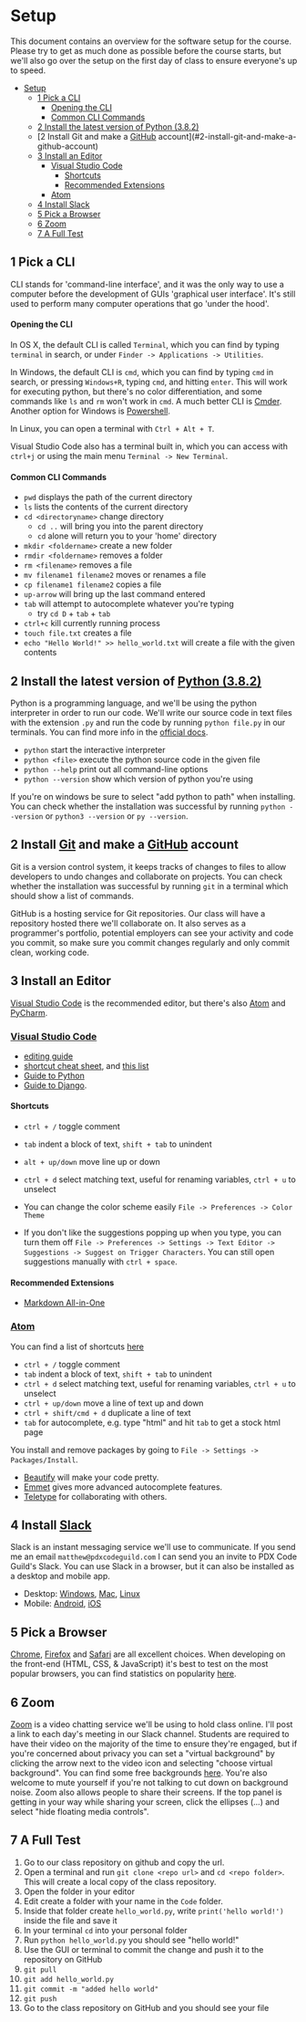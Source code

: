 


# Setup

This document contains an overview for the software setup for the course. Please try to get as much done as possible before the course starts, but we'll also go over the setup on the first day of class to ensure everyone's up to speed.

- [Setup](#setup)
  - [1 Pick a CLI](#1-pick-a-cli)
      - [Opening the CLI](#opening-the-cli)
      - [Common CLI Commands](#common-cli-commands)
  - [2 Install the latest version of Python (3.8.2)](#2-install-the-latest-version-of-python-382)
  - [2 Install Git and make a [GitHub](https://github.com/) account](#2-install-git-and-make-a-github-account)
  - [3 Install an Editor](#3-install-an-editor)
    - [Visual Studio Code](#visual-studio-code)
      - [Shortcuts](#shortcuts)
      - [Recommended Extensions](#recommended-extensions)
    - [Atom](#atom)
  - [4 Install Slack](#4-install-slack)
  - [5 Pick a Browser](#5-pick-a-browser)
  - [6 Zoom](#6-zoom)
  - [7 A Full Test](#7-a-full-test)



## 1 Pick a CLI

CLI stands for 'command-line interface', and it was the only way to use a computer before the development of GUIs 'graphical user interface'. It's still used to perform many computer operations that go 'under the hood'.

#### Opening the CLI

In OS X, the default CLI is called `Terminal`, which you can find by typing `terminal` in search, or under `Finder -> Applications -> Utilities`.

In Windows, the default CLI is `cmd`, which you can find by typing `cmd` in search, or pressing `Windows+R`, typing `cmd`, and hitting `enter`. This will work for executing python, but there's no color differentiation, and some commands like `ls` and `rm` won't work in `cmd`. A much better CLI is [Cmder](http://cmder.net/). Another option for Windows is [Powershell](https://msdn.microsoft.com/en-us/powershell/scripting/setup/installing-windows-powershell).

In Linux, you can open a terminal with `Ctrl + Alt + T`.

Visual Studio Code also has a terminal built in, which you can access with `ctrl+j` or using the main menu `Terminal -> New Terminal`.

#### Common CLI Commands

- `pwd` displays the path of the current directory
- `ls` lists the contents of the current directory
- `cd <directoryname>` change directory
    - `cd ..` will bring you into the parent directory
    - `cd` alone will return you to your 'home' directory
- `mkdir <foldername>` create a new folder 
- `rmdir <foldername>` removes a folder
- `rm <filename>` removes a file
- `mv filename1 filename2` moves or renames a file
- `cp filename1 filename2` copies a file
- `up-arrow` will bring up the last command entered
- `tab` will attempt to autocomplete whatever you're typing
    - try `cd D` + `tab` + `tab`
- `ctrl+c` kill currently running process
- `touch file.txt` creates a file
- `echo "Hello World!" >> hello_world.txt` will create a file with the given contents


## 2 Install the latest version of [Python (3.8.2)](https://www.python.org/downloads/)

Python is a programming language, and we'll be using the python interpreter in order to run our code. We'll write our source code in text files with the extension `.py` and run the code by running `python file.py` in our terminals. You can find more info in the [official docs](https://docs.python.org/3/using/cmdline.html).


- `python` start the interactive interpreter
- `python <file>` execute the python source code in the given file
- `python --help` print out all command-line options
- `python --version` show which version of python you're using

If you're on windows be sure to select "add python to path" when installing. You can check whether the installation was successful by running `python --version` or `python3 --version` or `py --version`.

## 2 Install [Git](https://git-scm.com/downloads) and make a [GitHub](https://github.com/) account

Git is a version control system, it keeps tracks of changes to files to allow developers to undo changes and collaborate on projects. You can check whether the installation was successful by running `git` in a terminal which should show a list of commands.

GitHub is a hosting service for Git repositories. Our class will have a repository hosted there we'll collaborate on. It also serves as a programmer's portfolio, potential employers can see your activity and code you commit, so make sure you commit changes regularly and only commit clean, working code.

## 3 Install an Editor

[Visual Studio Code](https://code.visualstudio.com/) is the recommended editor, but there's also [Atom](https://atom.io/) and [PyCharm](https://www.jetbrains.com/pycharm/).

### [Visual Studio Code](https://code.visualstudio.com/)

- [editing guide](https://code.visualstudio.com/docs/editor/codebasics)
- [shortcut cheat sheet](https://code.visualstudio.com/shortcuts/keyboard-shortcuts-windows.pdf), and [this list](https://medium.com/better-programming/20-vs-code-shortcuts-for-fast-coding-cheatsheet-10b0e72fd5d)
- [Guide to Python](https://code.visualstudio.com/docs/python/python-tutorial)
- [Guide to Django](https://code.visualstudio.com/docs/python/tutorial-django).

#### Shortcuts

- `ctrl + /` toggle comment
- `tab` indent a block of text, `shift + tab` to unindent
- `alt + up/down` move line up or down
- `ctrl + d` select matching text, useful for renaming variables, `ctrl + u` to unselect

- You can change the color scheme easily `File -> Preferences -> Color Theme`
- If you don't like the suggestions popping up when you type, you can turn them off `File -> Preferences -> Settings -> Text Editor -> Suggestions -> Suggest on Trigger Characters`. You can still open suggestions manually with `ctrl + space`.

#### Recommended Extensions

- [Markdown All-in-One](https://marketplace.visualstudio.com/items?itemName=yzhang.markdown-all-in-one)


### [Atom](https://atom.io/)

You can find a list of shortcuts [here](https://github.com/nwinkler/atom-keyboard-shortcuts)

- `ctrl + /` toggle comment
- `tab` indent a block of text, `shift + tab` to unindent
- `ctrl + d` select matching text, useful for renaming variables, `ctrl + u` to unselect
- `ctrl + up/down` move a line of text up and down
- `ctrl + shift/cmd + d` duplicate a line of text
- `tab` for autocomplete, e.g. type "html" and hit `tab` to get a stock html page

You install and remove packages by going to `File -> Settings -> Packages/Install`.

- [Beautify](https://atom.io/packages/atom-beautify) will make your code pretty.
- [Emmet](https://atom.io/packages/emmet) gives more advanced autocomplete features.
- [Teletype](https://teletype.atom.io/) for collaborating with others.


## 4 Install [Slack](https://slack.com/)

Slack is an instant messaging service we'll use to communicate. If you send me an email `matthew@pdxcodeguild.com` I can send you an invite to PDX Code Guild's Slack. You can use Slack in a browser, but it can also be installed as a desktop and mobile app.

- Desktop: [Windows](https://slack.com/downloads/windows), [Mac](https://slack.com/downloads/mac), [Linux](https://slack.com/downloads/linux)
- Mobile: [Android](https://slack.com/downloads/android), [iOS](https://slack.com/downloads/ios)


## 5 Pick a Browser

[Chrome](https://www.google.com/chrome/), [Firefox](https://www.mozilla.org/en-US/firefox/new/) and [Safari](https://www.apple.com/safari/) are all excellent choices. When developing on the front-end (HTML, CSS, & JavaScript) it's best to test on the most popular browsers, you can find statistics on popularity [here](https://en.wikipedia.org/wiki/Usage_share_of_web_browsers#Summary_tables).


## 6 Zoom

[Zoom](https://zoom.us/) is a video chatting service we'll be using to hold class online. I'll post a link to each day's meeting in our Slack channel. Students are required to have their video on the majority of the time to ensure they're engaged, but if you're concerned about privacy you can set a "virtual background" by clicking the arrow next to the video icon and selecting "choose virtual background". You can find some free backgrounds [here](https://www.shutterstock.com/discover/free-virtual-backgrounds). You're also welcome to mute yourself if you're not talking to cut down on background noise. Zoom also allows people to share their screens. If the top panel is getting in your way while sharing your screen, click the ellipses (...) and select "hide floating media controls".


## 7 A Full Test

1. Go to our class repository on github and copy the url.
2. Open a terminal and run `git clone <repo url>` and `cd <repo folder>`. This will create a local copy of the class repository.
3. Open the folder in your editor
4. Edit create a folder with your name in the `Code` folder.
5. Inside that folder create `hello_world.py`, write `print('hello world!')` inside the file and save it
6. In your terminal `cd` into your personal folder
7. Run `python hello_world.py` you should see "hello world!"
8. Use the GUI or terminal to commit the change and push it to the repository on GitHub
  1. `git pull`
  2. `git add hello_world.py`
  3. `git commit -m "added hello world"`
  4. `git push`
9. Go to the class repository on GitHub and you should see your file

